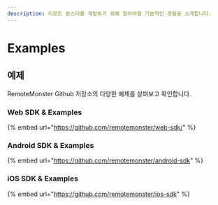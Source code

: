 ```yaml
---
description: 리모트 몬스터를 개발하기 위해 알아야할 기본적인 것들을 소개합니다.
---
```


# Examples

## 예제

RemoteMonster Github 저장소의 다양한 예제를 살펴보고 확인합니다.

### Web SDK & Examples

{% embed url="https://github.com/remotemonster/web-sdk/" %}

### Android SDK & Examples

{% embed url="https://github.com/remotemonster/android-sdk" %}

### iOS SDK & Examples

{% embed url="https://github.com/remotemonster/ios-sdk" %}

